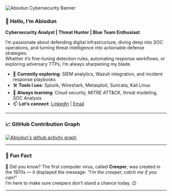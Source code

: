 ![Abiodun Cybersecurity Banner](./abiodun-banner.png)

### 👋 Hello, I’m Abiodun  
**Cybersecurity Analyst | Threat Hunter | Blue Team Enthusiast**

I’m passionate about defending digital infrastructure, diving deep into SOC operations, and turning threat intelligence into actionable defense strategies.  
Whether it’s fine-tuning detection rules, automating response workflows, or exploring adversary TTPs, I’m always sharpening my blade.

- 🔭 **Currently exploring**: SIEM analytics, Wazuh integration, and incident response playbooks  
- 🛠️ **Tools I use**: Splunk, Wireshark, Metasploit, Suricata, Kali Linux  
- 🌱 **Always learning**: Cloud security, MITRE ATT&CK, threat modeling, SOC Analysis
- 📫 **Let’s connect**: [LinkedIn](https://linkedin.com/in/abiodun-oni-/) | [Email](mailto:bdiononit@gmail.com)

---

### 📈 GitHub Contribution Graph

[![Abiodun's github activity graph](https://github-readme-activity-graph.cyclic.app/graph?A-biodun=A-biodun&theme=tokyo-night)](https://github.com/ashutosh00710/github-readme-activity-graph)

---

### 🎉 Fun Fact

🚀 Did you know? The first computer virus, called **Creeper**, was created in the 1970s — it displayed the message: *“I’m the creeper, catch me if you can!”*  
I’m here to make sure creepers don’t stand a chance today. 😉

---

